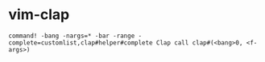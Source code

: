 # vim-clap

```vim
command! -bang -nargs=* -bar -range -complete=customlist,clap#helper#complete Clap call clap#(<bang>0, <f-args>)
```
